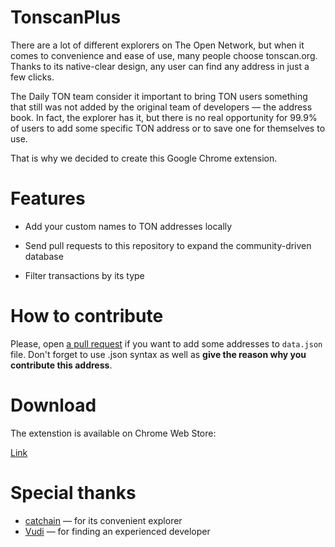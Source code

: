 # TonscanPlus

There are a lot of different explorers on The Open Network, but when it comes to convenience and ease of use, many people choose tonscan.org. Thanks to its native-clear design, any user can find any address in just a few clicks.

The Daily TON team consider it important to bring TON users something that still was not added by the original team of developers — the address book. In fact, the explorer has it, but there is no real opportunity for 99.9% of users to add some specific TON address or to save one for themselves to use.

That is why we decided to create this Google Chrome extension.

# Features

- Add your custom names to TON addresses locally

- Send pull requests to this repository to expand the community-driven database

- Filter transactions by its type

# How to contribute

Please, open [a pull request](https://github.com/menschee/tonscanplus/pulls) if you want to add some addresses to `data.json` file. Don't forget to use .json syntax as well as **give the reason why you contribute this address**.

# Download

The extenstion is available on Chrome Web Store:

[Link](https://chrome.google.com/webstore/detail/tonscan%20/egonpnmjojlaogggbjklkbkflgipljpd?hl=en&authuser=0)

# Special thanks

- [catchain](https://github.com/catchain) — for its convenient explorer
- [Vudi](https://github.com/Vudi) — for finding an experienced developer
